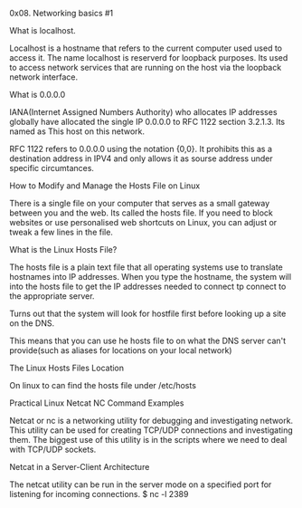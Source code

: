 0x08. Networking basics #1

What is localhost. 

Localhost is a hostname that refers to the current computer used used to access it. The name localhost is reserverd for loopback purposes. Its used to access network services that are running on the host via the loopback network interface. 

What is 0.0.0.0

IANA(Internet Assigned Numbers Authority) who allocates IP addresses globally have allocated the single  IP 0.0.0.0 to RFC 1122 section 3.2.1.3. Its named as This host on this network.

RFC 1122 refers to 0.0.0.0 using the notation {0,0}. It prohibits this as a destination address in IPV4 and only allows it as sourse address under specific circumtances. 

How to Modify and Manage the Hosts File on Linux

There is a single file on your computer that serves as a small gateway between you and  the web. Its called the hosts file. If you need to block websites or use personalised web shortcuts on Linux, you can adjust or tweak a few lines in the file. 


What is the Linux Hosts File?

The hosts file is a plain text file that all operating systems use to translate hostnames into IP addresses. When you type the hostname, the system will into the hosts file to get the IP addresses needed to connect tp connect to the appropriate server. 

Turns out that the system will look for hostfile first before looking up a site on the DNS.

This means that you can use he hosts file to on what the DNS server can't provide(such as aliases for locations on your local network)

The Linux Hosts Files Location

On linux to can find the hosts file under /etc/hosts


Practical Linux Netcat NC Command Examples

Netcat or nc is a networking utility for debugging and investigating network. This utility can be used for creating TCP/UDP connections and investigating them. The biggest use of this utility is in the scripts where we need to deal with TCP/UDP sockets. 

Netcat in a Server-Client Architecture

The netcat utility can be run in the server mode on a specified port for listening for incoming connections.
$ nc -l 2389
